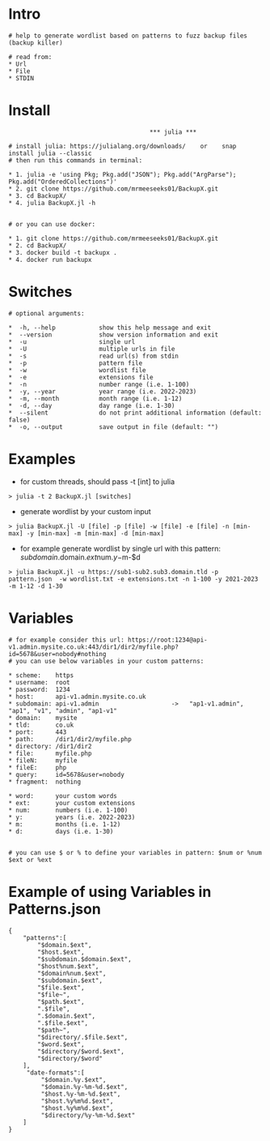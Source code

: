 
# Intro
~~~~~~~~~~~~~~~~~~~~~~~~~~~~~~~~~~~~~~~~~~~~~~~~~~~~~~~~~~~~~~~~~~~~~~~~~~
# help to generate wordlist based on patterns to fuzz backup files (backup killer)

# read from:
* Url
* File
* STDIN
~~~~~~~~~~~~~~~~~~~~~~~~~~~~~~~~~~~~~~~~~~~~~~~~~~~~~~~~~~~~~~~~~~~~~~~~~~

# Install
~~~~~~~~~~~~~~~~~~~~~~~~~~~~~~~~~~~~~~~~~~~~~~~~~~~~~~~~~~~~~~~~~~~~~~~~~
                                       *** julia ***

# install julia: https://julialang.org/downloads/    or    snap install julia --classic
# then run this commands in terminal:

* 1. julia -e 'using Pkg; Pkg.add("JSON"); Pkg.add("ArgParse"); Pkg.add("OrderedCollections")'
* 2. git clone https://github.com/mrmeeseeks01/BackupX.git
* 3. cd BackupX/
* 4. julia BackupX.jl -h


# or you can use docker:

* 1. git clone https://github.com/mrmeeseeks01/BackupX.git
* 2. cd BackupX/
* 3. docker build -t backupx .
* 4. docker run backupx
~~~~~~~~~~~~~~~~~~~~~~~~~~~~~~~~~~~~~~~~~~~~~~~~~~~~~~~~~~~~~~~~~~~~~~~~~~

# Switches
~~~~~~~~~~~~~~~~~~~~~~~~~~~~~~~~~~~~~~~~~~~~~~~~~~~~~~~~~~~~~~~~~~~~~~~~~~
# optional arguments:

*  -h, --help            show this help message and exit
*  --version             show version information and exit
*  -u                    single url
*  -U                    multiple urls in file
*  -s                    read url(s) from stdin
*  -p                    pattern file
*  -w                    wordlist file
*  -e                    extensions file
*  -n                    number range (i.e. 1-100)
*  -y, --year            year range (i.e. 2022-2023)
*  -m, --month           month range (i.e. 1-12)
*  -d, --day             day range (i.e. 1-30)
*  --silent              do not print additional information (default: false)
*  -o, --output          save output in file (default: "")
~~~~~~~~~~~~~~~~~~~~~~~~~~~~~~~~~~~~~~~~~~~~~~~~~~~~~~~~~~~~~~~~~~~~~~~~~~

# Examples
* for custom threads, should pass -t [int] to julia
~~~
> julia -t 2 BackupX.jl [switches]
~~~
* generate wordlist by your custom input
~~~
> julia BackupX.jl -U [file] -p [file] -w [file] -e [file] -n [min-max] -y [min-max] -m [min-max] -d [min-max]
~~~
* for example generate wordlist by single url with this pattern: $subdomain.$domain.$ext$num.$y-$m-$d
~~~
> julia BackupX.jl -u https://sub1-sub2.sub3.domain.tld -p pattern.json  -w wordlist.txt -e extensions.txt -n 1-100 -y 2021-2023 -m 1-12 -d 1-30
~~~

# Variables
~~~~~~~~~~~~~~~~~~~~~~~~~~~~~~~~~~~~~~~~~~~~~~~~~~~~~~~~~~~~~~~~~~~~~~~~~~
# for example consider this url: https://root:1234@api-v1.admin.mysite.co.uk:443/dir1/dir2/myfile.php?id=5678&user=nobody#nothing
# you can use below variables in your custom patterns:

* scheme:    https
* username:  root
* password:  1234
* host:      api-v1.admin.mysite.co.uk
* subdomain: api-v1.admin                    ->   "ap1-v1.admin", "ap1", "v1", "admin", "ap1-v1"
* domain:    mysite
* tld:       co.uk
* port:      443
* path:      /dir1/dir2/myfile.php
* directory: /dir1/dir2
* file:      myfile.php
* fileN:     myfile
* fileE:     php
* query:     id=5678&user=nobody
* fragment:  nothing

* word:      your custom words
* ext:       your custom extensions
* num:       numbers (i.e. 1-100)
* y:         years (i.e. 2022-2023)
* m:         months (i.e. 1-12)
* d:         days (i.e. 1-30)


# you can use $ or % to define your variables in pattern: $num or %num     $ext or %ext
~~~~~~~~~~~~~~~~~~~~~~~~~~~~~~~~~~~~~~~~~~~~~~~~~~~~~~~~~~~~~~~~~~~~~~~~~~

# Example of using Variables in Patterns.json
~~~
{
    "patterns":[
        "$domain.$ext",
        "$host.$ext",
        "$subdomain.$domain.$ext",
        "$host%num.$ext",
        "$domain%num.$ext",
        "$subdomain.$ext",
        "$file.$ext",
        "$file~",
        "$path.$ext",
        ".$file",
        ".$domain.$ext",
        ".$file.$ext",
        "$path~",
        "$directory/.$file.$ext",
        "$word.$ext",
        "$directory/$word.$ext",
        "$directory/$word"
    ],
     "date-formats":[
         "$domain.%y.$ext",
         "$domain.%y-%m-%d.$ext",
         "$host.%y-%m-%d.$ext",
         "$host.%y%m%d.$ext",
         "$host.%y%m%d.$ext",
         "$directory/%y-%m-%d.$ext"
    ]
}
~~~